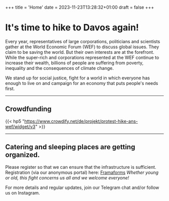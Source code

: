 +++
title = 'Home'
date = 2023-11-23T13:28:32+01:00
draft = false
+++

# It's time to hike to Davos again!

Every year, representatives of large corporations, politicians and scientists gather at the World Economic Forum (WEF) to discuss global issues. They claim to be saving the world. But their own interests are at the forefront. While the super-rich and corporations represented at the WEF continue to increase their wealth, billions of people are suffering from poverty, inequality and the consequences of climate change. 

We stand up for social justice, fight for a world in which everyone has enough to live on and campaign for an economy that puts people's needs first.

---

## Crowdfunding
{{< hp5 "https://www.crowdify.net/de/projekt/protest-hike-ans-wef/widget/v3" >}}

---


## Catering and sleeping places are getting organized. 

Please register so that we can ensure that the infrastructure is sufficient. Registration (via our anonymous portal) here: [Framaforms](https://framaforms.org/strike-wef-anmeldung-2024-strike-wef-registration-2024-1699460623)
*Whether young or old, this fight concerns us all and we welcome everyone!*

For more details and regular updates, join our Telegram chat and/or follow us on Instagram.


